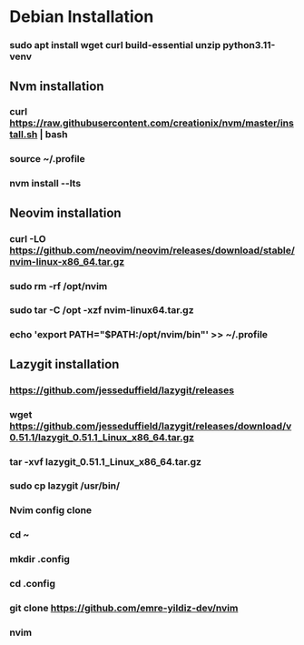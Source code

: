 # Debian Installation

### sudo apt install wget curl build-essential unzip python3.11-venv

## Nvm installation

### curl https://raw.githubusercontent.com/creationix/nvm/master/install.sh | bash

### source ~/.profile

### nvm install --lts

## Neovim installation

### curl -LO https://github.com/neovim/neovim/releases/download/stable/nvim-linux-x86_64.tar.gz

### sudo rm -rf /opt/nvim

### sudo tar -C /opt -xzf nvim-linux64.tar.gz

### echo 'export PATH="$PATH:/opt/nvim/bin"' >> ~/.profile

## Lazygit installation

### https://github.com/jesseduffield/lazygit/releases

### wget https://github.com/jesseduffield/lazygit/releases/download/v0.51.1/lazygit_0.51.1_Linux_x86_64.tar.gz

### tar -xvf lazygit_0.51.1_Linux_x86_64.tar.gz

### sudo cp lazygit /usr/bin/

### Nvim config clone

### cd ~

### mkdir .config

### cd .config

### git clone https://github.com/emre-yildiz-dev/nvim

### nvim

